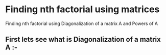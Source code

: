 # Finding nth factorial using matrices
Finding nth factorial using Diagonalization of a matrix A and Powers of A

## First lets see what is Diagonalization of a matrix A :-
